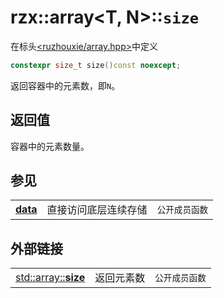 # rzx::array<T, N>::`size`
在标头[<ruzhouxie/array.hpp>](../../headers/array.md "headers/array")中定义
```cpp
constexpr size_t size()const noexcept;
```
返回容器中的元素数，即`N`。
## 返回值
容器中的元素数量。
## 参见
||||
|-|-|-|
|[**data**](data.md)|直接访问底层连续存储|`公开成员函数`|
## 外部链接
||||
|-|-|-|
|[std::array::**size**](https://zh.cppreference.com/w/cpp/container/array/size)|返回元素数|`公开成员函数`|